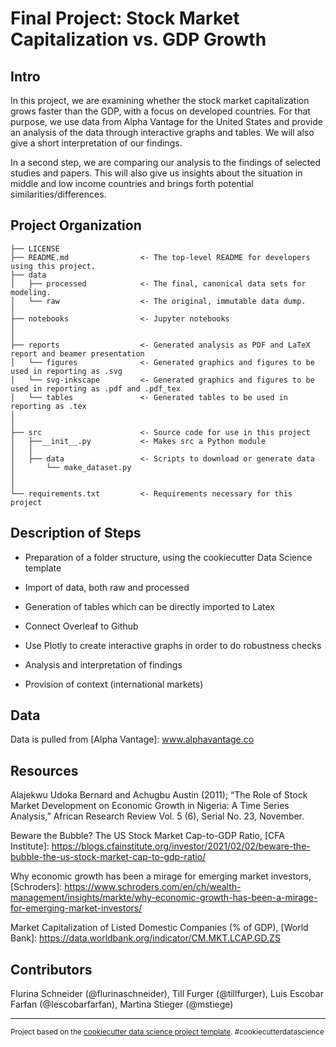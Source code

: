 Final Project: Stock Market Capitalization vs. GDP Growth
==============================

Intro
------------

In this project, we are examining whether the stock market capitalization grows faster than the GDP, with a focus on developed countries. For that purpose, we use data from Alpha Vantage for the United States and provide an analysis of the data through interactive graphs and tables. We will also give a short interpretation of our findings.

In a second step, we are comparing our analysis to the findings of selected studies and papers. This will also give us insights about the situation in middle and low income countries and brings forth potential similarities/differences. 


Project Organization
------------

    ├── LICENSE
    ├── README.md                <- The top-level README for developers using this project.
    ├── data
    │   ├── processed            <- The final, canonical data sets for modeling.
    │   └── raw                  <- The original, immutable data dump.
    │
    ├── notebooks                <- Jupyter notebooks
    │
    │
    ├── reports                  <- Generated analysis as PDF and LaTeX report and beamer presentation
    │   └── figures              <- Generated graphics and figures to be used in reporting as .svg
    │   └── svg-inkscape         <- Generated graphics and figures to be used in reporting as .pdf and .pdf_tex
    │   └── tables               <- Generated tables to be used in reporting as .tex
    │
    │
    ├── src                      <- Source code for use in this project
    │   ├──__init__.py           <- Makes src a Python module
    │   │
    │   ├── data                 <- Scripts to download or generate data
    │       └── make_dataset.py
    │  
    │
    └── requirements.txt         <- Requirements necessary for this project


Description of Steps 
------------

- Preparation of  a folder structure, using the cookiecutter Data Science template

- Import of data, both raw and processed

- Generation of tables which can be directly imported to Latex 

- Connect Overleaf to Github

- Use Plotly to create interactive graphs in order to do robustness checks

- Analysis and interpretation of findings

- Provision of context (international markets)

Data 
------------

Data is pulled from [Alpha Vantage]: www.alphavantage.co

Resources
------------

Alajekwu Udoka Bernard and Achugbu Austin (2011); “The Role of Stock Market Development on Economic Growth in Nigeria: A Time Series Analysis,” African Research Review Vol. 5 (6), Serial No. 23, November.

Beware the Bubble? The US Stock Market Cap-to-GDP Ratio, [CFA Institute]: https://blogs.cfainstitute.org/investor/2021/02/02/beware-the-bubble-the-us-stock-market-cap-to-gdp-ratio/

Why economic growth has been a mirage for emerging market investors, [Schroders]: https://www.schroders.com/en/ch/wealth-management/insights/markte/why-economic-growth-has-been-a-mirage-for-emerging-market-investors/

Market Capitalization of Listed Domestic Companies (% of GDP), [World Bank]: https://data.worldbank.org/indicator/CM.MKT.LCAP.GD.ZS

Contributors
------------

Flurina Schneider (@flurinaschneider), Till Furger (@tillfurger), Luis Escobar Farfan (@Iescobarfarfan), Martina Stieger (@mstiege)

--------

<p><small>Project based on the <a target="_blank" href="https://drivendata.github.io/cookiecutter-data-science/">cookiecutter data science project template</a>. #cookiecutterdatascience</small></p>
